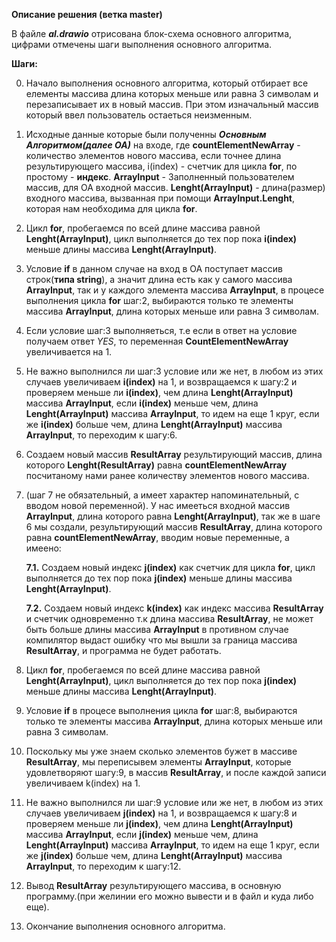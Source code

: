 **Описание решения (ветка master)**

В файле **_al.drawio_** отрисована блок-схема основного алгоритма, цифрами отмечены шаги выполнения основного алгоритма.

**Шаги:**

0. Начало выполнения основного алгоритма, 
который отбирает все елементы массива длина которых меньше или равна 3 символам
и перезаписывает их в новый массив. При этом изначальный массив который ввел пользователь остаеться неизменным.

1. Исходные данные которые были полученны **_Основным Алгоритмом(далее ОА)_** на входе, где 
**сountElementNewArray** - количество элементов нового массива, если точнее длина результирующего массива, 
i(index) - счетчик для цикла **for**, по простому - **индекс**.
 **ArrayInput** - Заполненный пользователем массив, для ОА входной массив.
 **Lenght(ArrayInput)** - длина(размер) входного массива, вызванная при помощи **ArrayInput.Lenght**, которая нам необходима для цикла **for**.

2. Цикл **for**, пробегаемся по всей длине массива равной **Lenght(ArrayInput)**, цикл выполняется до тех пор пока 
**i(index)** меньше длины массива **Lenght(ArrayInput)**.

3. Условие **if** в данном случае на вход в ОА поступает массив строк(**типа string**), а значит длина есть как у самого массива **ArrayInput**, так и у каждого элемента массива **ArrayInput**, в процесе выполнения цикла **for** шаг:2, выбираются только те элементы массива **ArrayInput**, длина которых меньше или равна 3 символам.

4. Если условие шаг:3 выполняеться, т.е если в ответ на условие получаем ответ _YES_, то переменная **CountElementNewArray** увеличивается на 1. 

5. Не важно выполнился ли шаг:3 условие или же нет, в любом из этих случаев увеличиваем **i(index)** на 1, и возвращаемся к шагу:2 и проверяем меньше ли 
**i(index)**, чем длина **Lenght(ArrayInput)** массива **ArrayInput**, если **i(index)** меньше чем, длина **Lenght(ArrayInput)** массива **ArrayInput**, то идем на еще 1 круг, если же **i(index)** больше чем, длина **Lenght(ArrayInput)** массива **ArrayInput**, то переходим к шагу:6.

6. Создаем новый массив **ResultArray** результирующий массив, длина которого **Lenght(ResultArray)** равна **countElementNewArray** посчитаному нами ранее количеству элементов нового массива. 

7. (шаг 7 не обязательный, а имеет характер напоминательный, с вводом новой переменной).
У нас имееться входной массив **ArrayInput**, длина которого равна **Lenght(ArrayInput)**, так же в шаге 6 мы создали, результирующий массив **ResultArray**, длина которого равна **countElementNewArray**, вводим новые переменные, а имеено:

    **7.1.** Создаем новый индекс **j(index)** как счетчик для цикла **for**, цикл выполняется до тех пор пока 
    **j(index)** меньше длины массива **Lenght(ArrayInput)**.

    **7.2.** Создаем новый индекс **k(index)**
    как индекс массива **ResultArray** и счетчик одновременно т.к длина массива **ResultArray**, не может быть больше длины массива **ArrayInput**
    в противном случае компилятор выдаст ошибку что мы вышли за граница массива **ResultArray**, и программа не будет работать. 

8. Цикл **for**, пробегаемся по всей длине массива равной **Lenght(ArrayInput)**, цикл выполняется до тех пор пока 
**j(index)** меньше длины массива **Lenght(ArrayInput)**.

9. Условие **if** в процесе выполнения цикла **for** шаг:8, выбираются только те элементы массива **ArrayInput**, длина которых меньше или равна 3 символам.

10. Поскольку мы уже знаем сколько элементов бужет в массиве **ResultArray**, мы переписывем элементы **ArrayInput**, которые удовлетворяют шагу:9, в массив **ResultArray**, и после каждой записи увеличиваем k(index) на 1. 

11. Не важно выполнился ли шаг:9 условие или же нет, в любом из этих случаев увеличиваем **j(index)** на 1, и возвращаемся к шагу:8 и проверяем меньше ли 
**j(index)**, чем длина **Lenght(ArrayInput)** массива **ArrayInput**, если **j(index)** меньше чем, длина **Lenght(ArrayInput)** массива **ArrayInput**, то идем на еще 1 круг, если же **j(index)** больше чем, длина **Lenght(ArrayInput)** массива **ArrayInput**, то переходим к шагу:12.

12. Вывод **ResultArray** результирующего массива, в основную программу.(при желинии его можно вывести и в файл и куда либо еще).

13. Окончание выполнения основного алгоритма.

